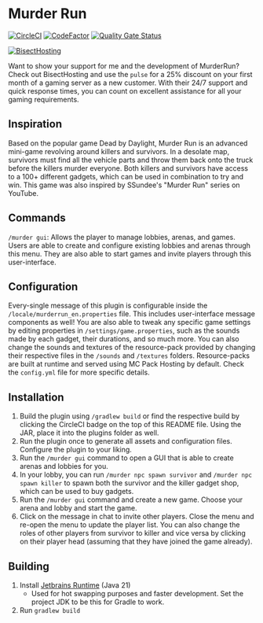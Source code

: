 # Murder Run

[![CircleCI](https://dl.circleci.com/status-badge/img/circleci/4bRcTwC4GazhXHisYNoq6N/DEXVUEzbq9mmu7ERauj15L/tree/main.svg?style=shield)](https://dl.circleci.com/status-badge/redirect/circleci/4bRcTwC4GazhXHisYNoq6N/DEXVUEzbq9mmu7ERauj15L/tree/main)
[![CodeFactor](https://www.codefactor.io/repository/github/pulsebeat02/murderrun/badge)](https://www.codefactor.io/repository/github/pulsebeat02/murderrun)
[![Quality Gate Status](https://sonarcloud.io/api/project_badges/measure?project=PulseBeat02_MurderRun&metric=alert_status)](https://sonarcloud.io/summary/new_code?id=PulseBeat02_MurderRun)

[![BisectHosting](https://www.bisecthosting.com/partners/custom-banners/db8711d9-0b3a-4706-b18d-beb9cef16963.webp)](https://bisecthosting.com/pulse)

Want to show your support for me and the development of MurderRun? Check out BisectHosting and use the `pulse` 
for a 25% discount on your first month of a gaming server as a new customer. With their 24/7 support and quick 
response times, you can count on excellent assistance for all your gaming requirements.

## Inspiration
Based on the popular game Dead by Daylight, Murder Run is an advanced mini-game revolving around killers
and survivors. In a desolate map, survivors must find all the vehicle parts and throw them back onto the
truck before the killers murder everyone. Both killers and survivors have access to a 100+ different gadgets,
which can be used in combination to try and win. This game was also inspired by SSundee's "Murder Run" series
on YouTube.

## Commands
`/murder gui`: Allows the player to manage lobbies, arenas, and games. Users are able to create and configure
existing lobbies and arenas through this menu. They are also able to start games and invite players through
this user-interface.

## Configuration
Every-single message of this plugin is configurable inside the `/locale/murderrun_en.properties` file. This
includes user-interface message components as well! You are also able to tweak any specific game settings by
editing properties in `/settings/game.properties`, such as the sounds made by each gadget, their durations,
and so much more. You can also change the sounds and textures of the resource-pack provided by changing their
respective files in the `/sounds` and `/textures` folders. Resource-packs are built at runtime and served
using MC Pack Hosting by default. Check the `config.yml` file for more specific details.

## Installation
1) Build the plugin using `/gradlew build` or find the respective build by clicking the CircleCI badge
on the top of this README file. Using the JAR, place it into the plugins folder as well.
2) Run the plugin once to generate all assets and configuration files. Configure the plugin to your liking.
3) Run the `/murder gui` command to open a GUI that is able to create arenas and lobbies for you.
4) In your lobby, you can run `/murder npc spawn survivor` and `/murder npc spawn killer` to spawn both the
survivor and the killer gadget shop, which can be used to buy gadgets.
5) Run the `/murder gui` command and create a new game. Choose your arena and lobby and start the game.
6) Click on the message in chat to invite other players. Close the menu and re-open the menu to update
the player list. You can also change the roles of other players from survivor to killer and vice versa
by clicking on their player head (assuming that they have joined the game already).

## Building
1) Install [Jetbrains Runtime](https://github.com/JetBrains/JetBrainsRuntime) (Java 21)
   - Used for hot swapping purposes and faster development. Set the project JDK to be this for Gradle to work.
2) Run `gradlew build`
